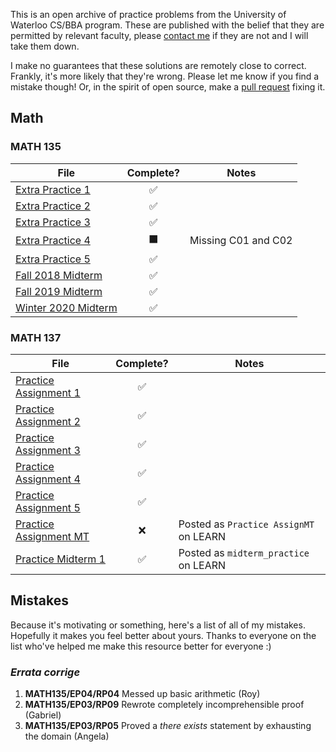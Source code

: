 This is an open archive of practice problems from the University of Waterloo CS/BBA program.
These are published with the belief that they are permitted by relevant faculty,
please [contact me](mailto:jahyong@uwaterloo.ca) if they are not and I will take them down.

I make no guarantees that these solutions are remotely close to correct.
Frankly, it's more likely that they're wrong.
Please let me know if you find a mistake though!
Or, in the spirit of open source, make a [pull request](https://github.com/RetroCraft/problems/pulls) fixing it.

## Math

### MATH 135

| File                                         |      Complete?       | Notes               |
| -------------------------------------------- | :------------------: | ------------------- |
| [Extra Practice 1](./MATH135/EP01.pdf)       |  :white_check_mark:  |                     |
| [Extra Practice 2](./MATH135/EP02.pdf)       |  :white_check_mark:  |                     |
| [Extra Practice 3](./MATH135/EP03.pdf)       |  :white_check_mark:  |                     |
| [Extra Practice 4](./MATH135/EP04.pdf)       | :black_large_square: | Missing C01 and C02 |
| [Extra Practice 5](./MATH135/EP05.pdf)       |  :white_check_mark:  |                     |
| [Fall 2018 Midterm](./MATH135/MT2018F.pdf)   |  :white_check_mark:  |                     |
| [Fall 2019 Midterm](./MATH135/MT2019F.pdf)   |  :white_check_mark:  |                     |
| [Winter 2020 Midterm](./MATH135/MT2020W.pdf) |  :white_check_mark:  |                     |

### MATH 137

| File                                         |     Complete?      | Notes                                  |
| -------------------------------------------- | :----------------: | -------------------------------------- |
| [Practice Assignment 1](./MATH137/PA01.pdf)  | :white_check_mark: |                                        |
| [Practice Assignment 2](./MATH137/PA02.pdf)  | :white_check_mark: |                                        |
| [Practice Assignment 3](./MATH137/PA03.pdf)  | :white_check_mark: |                                        |
| [Practice Assignment 4](./MATH137/PA04.pdf)  | :white_check_mark: |                                        |
| [Practice Assignment 5](./MATH137/PA05.pdf)  | :white_check_mark: |                                        |
| [Practice Assignment MT](./MATH137/PAMT.pdf) |        :x:         | Posted as `Practice AssignMT` on LEARN |
| [Practice Midterm 1](./MATH137/PM01.pdf)     | :white_check_mark: | Posted as `midterm_practice` on LEARN  |

## Mistakes

Because it's motivating or something, here's a list of all of my mistakes.
Hopefully it makes you feel better about yours.
Thanks to everyone on the list who've helped me make this resource better for everyone :)

### _Errata corrige_

1. **MATH135/EP04/RP04** Messed up basic arithmetic (Roy)
2. **MATH135/EP03/RP09** Rewrote completely incomprehensible proof (Gabriel)
3. **MATH135/EP03/RP05** Proved a _there exists_ statement by exhausting the domain (Angela)
